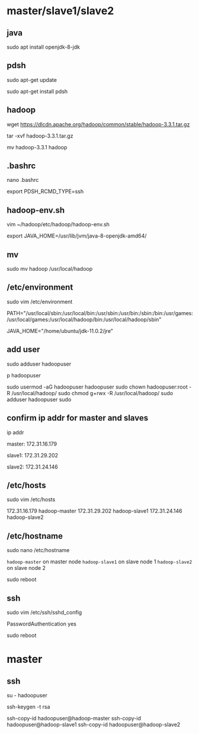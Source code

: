 # master/slave1/slave2

## java
sudo apt install openjdk-8-jdk

## pdsh
sudo apt-get update

sudo apt-get install pdsh

## hadoop
wget https://dlcdn.apache.org/hadoop/common/stable/hadoop-3.3.1.tar.gz

tar -xvf hadoop-3.3.1.tar.gz

mv hadoop-3.3.1 hadoop

## .bashrc
nano .bashrc

export PDSH_RCMD_TYPE=ssh

##  hadoop-env.sh

vim ~/hadoop/etc/hadoop/hadoop-env.sh

export JAVA_HOME=/usr/lib/jvm/java-8-openjdk-amd64/

## mv
sudo mv hadoop /usr/local/hadoop

## /etc/environment

sudo vim /etc/environment

PATH="/usr/local/sbin:/usr/local/bin:/usr/sbin:/usr/bin:/sbin:/bin:/usr/games:/usr/local/games:/usr/local/hadoop/bin:/usr/local/hadoop/sbin"

JAVA_HOME="/home/ubuntu/jdk-11.0.2/jre"

## add user
sudo adduser hadoopuser

p hadoopuser

sudo usermod -aG hadoopuser hadoopuser
sudo chown hadoopuser:root -R /usr/local/hadoop/
sudo chmod g+rwx -R /usr/local/hadoop/
sudo adduser hadoopuser sudo


## confirm ip addr for master and slaves
ip addr

master: 172.31.16.179

slave1: 172.31.29.202

slave2: 172.31.24.146

## /etc/hosts
sudo vim /etc/hosts

172.31.16.179 hadoop-master
172.31.29.202 hadoop-slave1
172.31.24.146 hadoop-slave2

## /etc/hostname

sudo nano /etc/hostname

`hadoop-master` on master node
`hadoop-slave1` on slave node 1
`hadoop-slave2` on slave node 2

sudo reboot

## ssh
sudo vim /etc/ssh/sshd_config

PasswordAuthentication yes

sudo reboot

# master

## ssh
su - hadoopuser

ssh-keygen -t rsa

ssh-copy-id hadoopuser@hadoop-master
ssh-copy-id hadoopuser@hadoop-slave1
ssh-copy-id hadoopuser@hadoop-slave2